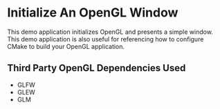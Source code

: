 # Initialize An OpenGL Window

This demo application initializes OpenGL and presents a simple window. This demo application is also useful for referencing how to configure CMake to build your OpenGL application.

## Third Party OpenGL Dependencies Used

- GLFW
- GLEW
- GLM
